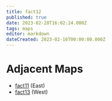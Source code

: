 ```yaml
---
title: fact12
published: true
date: 2023-02-28T16:02:24.000Z
tags: maps
editor: markdown
dateCreated: 2023-02-16T00:00:00.000Z
---
```



# Adjacent Maps
 * [fact11](/maps/fact11) (East)
 * [fact13](/maps/fact13) (West)
